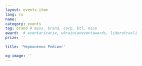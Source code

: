 ```yaml
---
layout: events-item
lang: ru
name: 
category: events
tag: brand # mass, brand, corp, btl, mice
award:  # eventarizacia, ukrainianeventawards, liderotrasli
prize: ''

title: 'Червоненко Рейсинг'

og-image: ''
---
```

